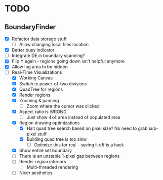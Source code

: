 # TODO

## BoundaryFinder

- [x] Refactor data storage stuff
  - [ ] Allow changing local files location 
- [x] Better busy indicator
- [ ] Integrate DE in boundary scanning?
- [x] Flip Y again - regions going down isn't helpful anymore
- [x] Allow log area to be hidden
- [ ] Real-Time Visualizations
  - [x] Working Canvas
  - [x] Switch to power-of-two divisions
  - [x] QuadTree for regions
  - [x] Render regions
  - [x] Zooming & panning
    - [ ] Zoom where the cursor was clicked
  - [x] Aspect ratio is WRONG
    - [ ] Just show 4x4 area instead of populated area
  - [x] Region drawing optimizations
    - [x] Halt quad tree search based on pixel size? No need to grab sub-pixel stuff
    - [x] Building quad tree is too slow
      - [ ] Optimize this for real - saving it off is a hack
  - [x] Show entire set boundary
  - [ ] There is an unstable 1-pixel gap between regions
  - [ ] Render region interiors
    - [ ] Multi-threaded rendering
  - [ ] Nicer aesthetics
